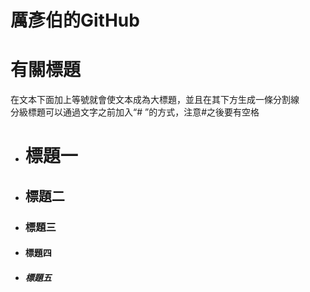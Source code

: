 厲彥伯的GitHub
====
# 有關標題
在文本下面加上等號就會使文本成為大標題，並且在其下方生成一條分割線<br>
分級標題可以通過文字之前加入“# ”的方式，注意#之後要有空格

* # 標題一
* ## 標題二
* ### 標題三
* #### 標題四
* ##### 標題五

